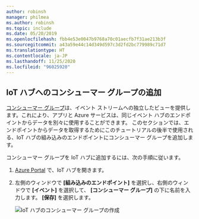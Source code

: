```yaml
---
author: robinsh
manager: philmea
ms.author: robinsh
ms.topic: include
ms.date: 05/20/2019
ms.openlocfilehash: fbb4e53e0047b9768a70c01aecfb7f31ae213b3f
ms.sourcegitcommit: a43a59e44c14d349d597c3d2fd2bc779989c71d7
ms.translationtype: HT
ms.contentlocale: ja-JP
ms.lasthandoff: 11/25/2020
ms.locfileid: "96025920"
---
```

## <a name="add-a-consumer-group-to-your-iot-hub"></a>IoT ハブへのコンシューマー グループの追加

[コンシューマー グループ](../articles/event-hubs/event-hubs-features.md#event-consumers)は、イベント ストリームへの独立したビューを提供します。これにより、アプリと Azure サービスは、同じイベント ハブのエンドポイントからデータを別々に使用することができます。 このセクションでは、エンドポイントからデータを取得するためにこのチュートリアルの後半で使用される、IoT ハブの組み込みのエンドポイントにコンシューマー グループを追加します。

コンシューマー グループを IoT ハブに追加するには、次の手順に従います。

1. [Azure Portal](https://portal.azure.com/) で、IoT ハブを開きます。

2. 左側のウィンドウで **[組み込みのエンドポイント]** を選択し、右側のウィンドウで **[イベント]** を選択して、 **[コンシューマー グループ]** の下に名前を入力します。 **[保存]** を選択します。

   ![IoT ハブのコンシューマー グループの作成](./media/iot-hub-get-started-create-consumer-group/iot-hub-create-consumer-group-azure.png)